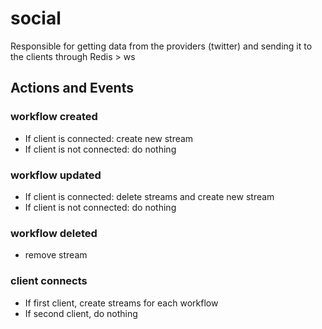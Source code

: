 # social

Responsible for getting data from the providers (twitter) and sending it to the clients through Redis > ws

## Actions and Events

### workflow created

* If client is connected: create new stream
* If client is not connected: do nothing

### workflow updated

* If client is connected: delete streams and create new stream
* If client is not connected: do nothing

### workflow deleted

* remove stream

### client connects

* If first client, create streams for each workflow
* If second client, do nothing
